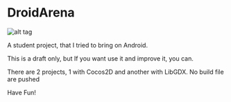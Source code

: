 DroidArena
==========

![alt tag](http://img15.hostingpics.net/pics/29086599da.png)

A student project, that I tried to bring on Android.

This is a draft only, but If you want use it and improve it, you can.

There are 2 projects, 1 with Cocos2D and another with LibGDX. No build file are pushed

Have Fun!
